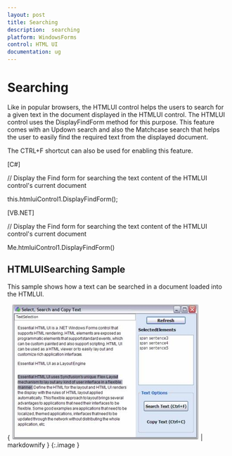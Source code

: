 ```yaml
---
layout: post
title: Searching
description:  searching
platform: WindowsForms
control: HTML UI
documentation: ug
---
```


#  Searching

Like in popular browsers, the HTMLUI control helps the users to search for a given text in the document displayed in the HTMLUI control. The HTMLUI control uses the DisplayFindForm method for this purpose. This feature comes with an Updown search and also the Matchcase search that helps the user to easily find the required text from the displayed document.

The CTRL+F shortcut can also be used for enabling this feature.



[C#]



// Display the Find form for searching the text content of the HTMLUI control's current document

this.htmluiControl1.DisplayFindForm();



[VB.NET]



// Display the Find form for searching the text content of the HTMLUI control's current document

Me.htmluiControl1.DisplayFindForm()



## HTMLUISearching Sample

This sample shows how a text can be searched in a document loaded into the HTMLUI.



{ ![](Searching_images/Searching_img1.jpeg) | markdownify }
{:.image }


